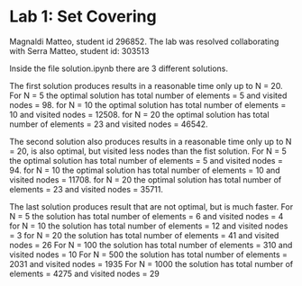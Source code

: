 # Lab 1: Set Covering

Magnaldi Matteo, student id 296852.
The lab was resolved collaborating with Serra Matteo, student id: 303513

Inside the file solution.ipynb there are 3 different solutions.

The first solution produces results in a reasonable time only up to N = 20. 
For N = 5 the optimal solution has total number of elements = 5 and visited nodes = 98.
for N = 10 the optimal solution has total number of elements = 10 and visited nodes = 12508.
for N = 20 the optimal solution has total number of elements = 23 and visited nodes = 46542.

The second solution also produces results in a reasonable time only up to N = 20, is also optimal, but visited less nodes than the fist solution. 
For N = 5 the optimal solution has total number of elements = 5 and visited nodes = 94.
for N = 10 the optimal solution has total number of elements = 10 and visited nodes = 11708.
for N = 20 the optimal solution has total number of elements = 23 and visited nodes = 35711.

The last solution produces result that are not optimal, but is much faster.
For N = 5 the solution has total number of elements = 6 and visited nodes = 4
for N = 10 the solution has total number of elements = 12 and visited nodes = 3
for N = 20 the solution has total number of elements = 41 and visited nodes = 26
For N = 100 the solution has total number of elements = 310 and visited nodes = 10
For N = 500 the solution has total number of elements = 2031 and visited nodes = 1935
For N = 1000 the solution has total number of elements = 4275 and visited nodes = 29
